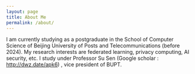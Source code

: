 ```yaml
---
layout: page
title: About Me
permalink: /about/
---
```

I am currently studying as a postgraduate in the School of Computer Science of Beijing University of Posts and Telecommunications (before 2024). My research interests are federated learning, privacy computing, AI security, etc. I study under Professor Su Sen (Google scholar : http://dwz.date/apk6) , vice president of BUPT.   
<br>

